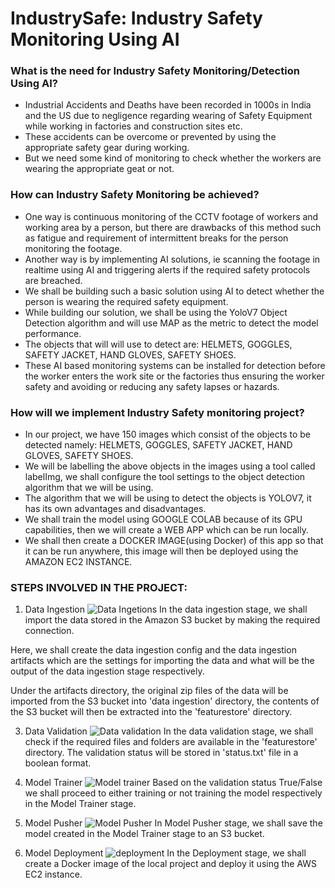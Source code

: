 # IndustrySafe: Industry Safety Monitoring Using AI

### What is the need for Industry Safety Monitoring/Detection Using AI?

- Industrial Accidents and Deaths have been recorded in 1000s in India and the US due to negligence regarding wearing of Safety Equipment while working in factories and construction sites etc. 
- These accidents can be overcome or prevented by using the appropriate safety gear during working.
- But we need some kind of monitoring to check whether the workers are wearing the appropriate geat or not.

### How can Industry Safety Monitoring be achieved?

- One way is continuous monitoring of the CCTV footage of workers and working area by a person, but there are drawbacks of this method such as fatigue and requirement of intermittent breaks for the person monitoring the footage.
- Another way is by implementing AI solutions, ie scanning the footage in realtime using AI and triggering alerts if the required safety protocols are breached.
- We shall be building such a basic solution using AI to detect whether the person is wearing the required safety equipment.
- While building our solution, we shall be using the YoloV7 Object Detection algorithm and will use MAP as the metric to detect the model performance.
- The objects that will will use to detect are: HELMETS, GOGGLES, SAFETY JACKET, HAND GLOVES, SAFETY SHOES.
- These AI based monitoring systems can be installed for detection before the worker enters the work site or the factories thus ensuring the worker safety and avoiding or reducing any safety lapses or hazards.

### How will we implement Industry Safety monitoring project?

- In our project, we have 150 images which consist of the objects to be detected namely: HELMETS, GOGGLES, SAFETY JACKET, HAND GLOVES, SAFETY SHOES.
- We will be labelling the above objects in the images using a tool called labelImg, we shall configure the tool settings to the object detection algorithm that we will be using.
- The algorithm that we will be using to detect the objects is YOLOV7, it has its own advantages and disadvantages.
- We shall train the model using GOOGLE COLAB because of its GPU capabilities, then we will create a WEB APP which can be run locally.
- We shall then create a DOCKER IMAGE(using Docker) of this app so that it can be run anywhere, this image will then be deployed using the AMAZON EC2 INSTANCE.

### STEPS INVOLVED IN THE PROJECT:

1. Data Ingestion
   ![Data Ingetions](https://github.com/therealabhishek/IndustrySafetyDetection_YoloV7_WebApp_Deployment/assets/18556069/93627efb-0594-4ad8-86f2-b071b8e581e0)
In the data ingestion stage, we shall import the data stored in the Amazon S3 bucket by making the required connection.

Here, we shall create the data ingestion config and the data ingestion artifacts which are the settings for importing the data and what will be the output of the data ingestion stage respectively.

Under the artifacts directory, the original zip files of the data will be imported from the S3 bucket into 'data ingestion' directory, the contents of the S3 bucket will then be extracted into the 'featurestore' directory.

3. Data Validation
   ![Data validation](https://github.com/therealabhishek/IndustrySafetyDetection_YoloV7_WebApp_Deployment/assets/18556069/3b418b3c-8eb4-43b6-9e65-f148e6d27de9)
In the data validation stage, we shall check if the required files and folders are available in the 'featurestore' directory. The validation status will be stored in 'status.txt' file in a boolean format.

5. Model Trainer
   ![Model trainer](https://github.com/therealabhishek/IndustrySafetyDetection_YoloV7_WebApp_Deployment/assets/18556069/8b569f1f-c873-48a4-9e1c-e235669bf6ba)
Based on the validation status True/False we shall proceed to either training or not training the model respectively in the Model Trainer stage.

7. Model Pusher
   ![Model Pusher](https://github.com/therealabhishek/IndustrySafetyDetection_YoloV7_WebApp_Deployment/assets/18556069/f86caa95-68c5-48a5-adbc-adf3b2d363d0)
In Model Pusher stage, we shall save the model created in the Model Trainer stage to an S3 bucket.

8. Model Deployment
   ![deployment](https://github.com/therealabhishek/IndustrySafetyDetection_YoloV7_WebApp_Deployment/assets/18556069/ae9cbdce-6f9b-435e-b0b9-a0c5e284e62a)
In the Deployment stage, we shall create a Docker image of the local project and deploy it using the AWS EC2 instance.


